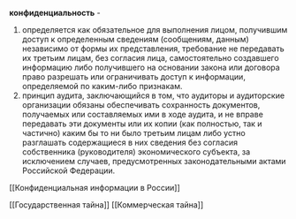 **конфиденциальность** -
1. определяется как обязательное для выполнения лицом, получившим доступ к определенным сведениям (сообщениям, данным) независимо от формы их представления, требование не передавать их третьим лицам, без согласия лица, самостоятельно создавшего информацию либо получившего на основании закона или договора право разрешать или ограничивать доступ к информации, определяемой по каким-либо признакам.
2.  принцип аудита, заключающийся в том, что аудиторы и аудиторские организации обязаны обеспечивать сохранность документов, получаемых или составляемых ими в ходе аудита, и не вправе передавать эти документы или их копии (как полностью, так и частично) каким бы то ни было третьим лицам либо устно разглашать содержащиеся в них сведения без согласия собственника (руководителя) экономического субъекта, за исключением случаев, предусмотренных законодательными актами Российской Федерации.

[[Конфиденциальная информации в России]]

[[Государственная тайна]]
[[Коммерческая тайна]]
